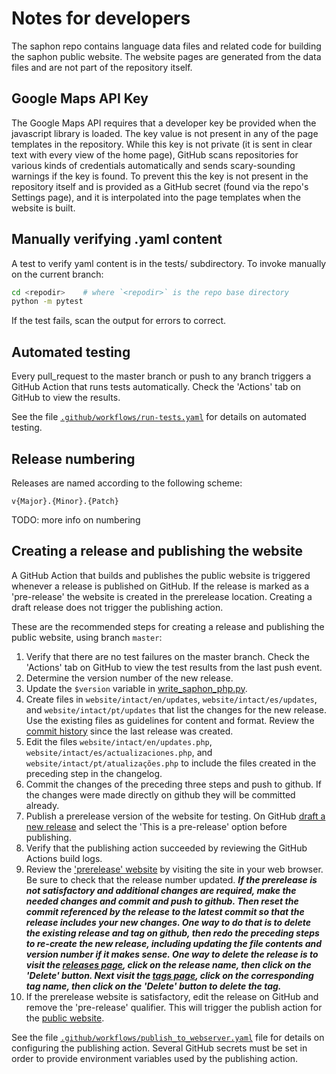 # Notes for developers

The saphon repo contains language data files and related code for building
the saphon public website. The website pages are generated from the data files
and are not part of the repository itself.

## Google Maps API Key

The Google Maps API requires that a developer key be provided when the
javascript library is loaded. The key value is not present in any of the page
templates in the repository. While this key is not private (it is sent in
clear text with every view of the home page), GitHub scans repositories for
various kinds of credentials automatically and sends scary-sounding warnings
if the key is found. To prevent this the key is not present in the repository
itself and is provided as a GitHub secret (found via the repo's Settings page),
and it is interpolated into the page templates when the website is built.

## Manually verifying .yaml content

A test to verify yaml content is in the tests/ subdirectory. To invoke
manually on the current branch:

```bash
cd <repodir>    # where `<repodir>` is the repo base directory
python -m pytest
```

If the test fails, scan the output for errors to correct.

## Automated testing

Every pull\_request to the master branch or push to any branch triggers a
GitHub Action that runs tests automatically. Check the 'Actions' tab on
GitHub to view the results.

See the file [`.github/workflows/run-tests.yaml`](../.github/workflows/run-tests.yaml)
for details on automated testing.

## Release numbering

Releases are named according to the following scheme:

`v{Major}.{Minor}.{Patch}`

TODO: more info on numbering

## Creating a release and publishing the website

A GitHub Action that builds and publishes the public website is
triggered whenever a release is published on GitHub. If the release is marked
as a 'pre-release' the website is created in the prerelease location. Creating
a draft release does not trigger the publishing action.

These are the recommended steps for creating a release and publishing the
public website, using branch `master`:

1. Verify that there are no test failures on the master branch. Check the
'Actions' tab on GitHub to view the test results from the last push event.
1. Determine the version number of the new release.
1. Update the `$version` variable in
[write\_saphon\_php.py](../python/saphon/web/write_saphon_php.py).
1. Create files in `website/intact/en/updates`, `website/intact/es/updates`,
and `website/intact/pt/updates` that list the changes for the new release.
Use the existing files as guidelines for content and format. Review the [commit
history](https://github.com/levmichael/saphon/commits/master) since the last
release was created.
1. Edit the files `website/intact/en/updates.php`,
`website/intact/es/actualizaciones.php`,
and `website/intact/pt/atualizações.php` to include the files created in the
preceding step in the changelog.
1. Commit the changes of the preceding three steps and push to github. If the changes were made directly on github they will be committed already.
1. Publish a prerelease version of the website for testing. On
GitHub [draft a new release](https://github.com/levmichael/saphon/releases)
and select the 'This is a pre-release' option before publishing.
1. Verify that the publishing action succeeded by reviewing the GitHub
Actions build logs.
1. Review the
['prerelease' website](https://linguistics.berkeley.edu/saphon-prerelease)
by visiting the site in your web browser. Be sure to check that the release
number updated.
  ***If the prerelease is not satisfactory and additional changes are required,
make the needed changes and commit and push to github. Then reset the commit
referenced by the release to the latest commit so that the release includes
your new changes. One way to do that is to delete the existing
release and tag on github, then redo the preceding steps to re-create the new
release, including updating the file contents and version number if it makes
sense. One way to delete the release is to visit the
[releases page](https://github.com/levmichael/saphon/releases), click on the
release name, then click on the 'Delete' button. Next visit the [tags page](https://github.com/levmichael/saphon/tags), click on the corresponding tag name, then click on the 'Delete' button to delete the tag.***
1. If the prerelease website is satisfactory, edit the release on GitHub and
remove the 'pre-release' qualifier. This will trigger the publish action for
the [public website](https://linguistics.berkeley.edu/saphon).

See the file [`.github/workflows/publish_to_webserver.yaml`](../.github/workflows/publish_to_webserver.yaml)
file for details on configuring the publishing action. Several GitHub
secrets must be set in order to provide environment variables used by the
publishing action.

